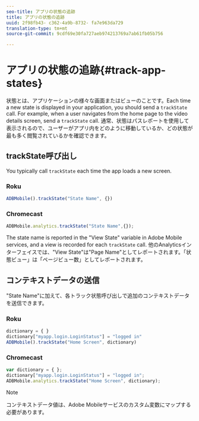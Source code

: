 ```yaml
---
seo-title: アプリの状態の追跡
title: アプリの状態の追跡
uuid: 2f98fb43- c362-4a9b-8732- fa7e963da729
translation-type: tm+mt
source-git-commit: 9cdf69e30fa727aeb974213769a7ab61fb05b756

---
```



# アプリの状態の追跡{#track-app-states}

状態とは、アプリケーションの様々な画面またはビューのことです。Each time a new state is displayed in your application, you should send a `trackState` call. For example, when a user navigates from the home page to the video details screen, send a `trackState` call. 通常、状態はパスレポートを使用して表示されるので、ユーザーがアプリ内をどのように移動しているか、どの状態が最も多く閲覧されているかを確認できます。

## trackState呼び出し

You typically call `trackState` each time the app loads a new screen.

### Roku

```js
ADBMobile().trackState("State Name", {})
```

### Chromecast

```js
ADBMobile.analytics.trackState("State Name",{});
```

The state name is reported in the "View State" variable in Adobe Mobile services, and a view is recorded for each `trackState` call. 他のAnalyticsインターフェイスでは、"View State"は"Page Name"としてレポートされます。「状態ビュー」は「ページビュー数」としてレポートされます。

## コンテキストデータの送信

"State Name"に加えて、各トラック状態呼び出しで追加のコンテキストデータを送信できます。

### Roku

```js
dictionary = { } 
dictionary["myapp.login.LoginStatus"] = "logged in"  
ADBMobile().trackState("Home Screen", dictionary)
```

### Chromecast

```js
var dictionary = { }; 
dictionary["myapp.login.LoginStatus"] = "logged in"; 
ADBMobile.analytics.trackState("Home Screen", dictionary); 
```

>[!NOTE]
>
>コンテキストデータ値は、Adobe Mobileサービスのカスタム変数にマップする必要があります。

